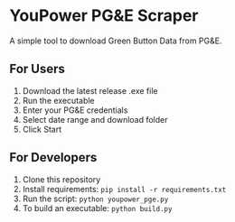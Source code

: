 # YouPower PG&E Scraper

A simple tool to download Green Button Data from PG&E.

## For Users
1. Download the latest release .exe file
2. Run the executable
3. Enter your PG&E credentials
4. Select date range and download folder
5. Click Start

## For Developers
1. Clone this repository
2. Install requirements: `pip install -r requirements.txt`
3. Run the script: `python youpower_pge.py`
4. To build an executable: `python build.py`
